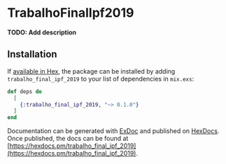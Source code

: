 # TrabalhoFinalIpf2019

**TODO: Add description**

## Installation

If [available in Hex](https://hex.pm/docs/publish), the package can be installed
by adding `trabalho_final_ipf_2019` to your list of dependencies in `mix.exs`:

```elixir
def deps do
  [
    {:trabalho_final_ipf_2019, "~> 0.1.0"}
  ]
end
```

Documentation can be generated with [ExDoc](https://github.com/elixir-lang/ex_doc)
and published on [HexDocs](https://hexdocs.pm). Once published, the docs can
be found at [https://hexdocs.pm/trabalho_final_ipf_2019](https://hexdocs.pm/trabalho_final_ipf_2019).

